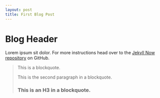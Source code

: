 ```yaml
---
layout: post
title: First Blog Post
---
```


# Blog Header

Lorem ipsum sit dolor. For more instructions head over to the [Jekyll Now repository](https://github.com/barryclark/jekyll-now) on GitHub.

> This is a blockquote.
>
> This is the second paragraph in a blockquote.
>
> ### This is an H3 in a blockquote.
